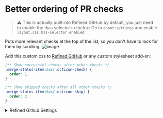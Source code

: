 # Better ordering of PR checks
> ⚠️ This is actually built into Refined GitHub by default, you just need to enable the :has selector in firefox:
> Go to `about:settings` and enable `layout.css.has-selector.enabled`



Puts more relevant checks at the top of the list, so you don't have to look for them by scrolling:
![image](https://github.com/annervisser/knowledge-base/assets/5613416/882b02fd-0603-4671-806a-9f4afd21b32e)


Add this custom css to [Refined GitHub](https://github.com/refined-github/refined-github) or any custom stylesheet add-on:

```css
/** Show successful checks after other checks */
.merge-status-item:has(.octicon-check) {
  order: 1;
}

/** Show skipped checks after all other checks */
.merge-status-item:has(.octicon-skip) {
  order: 2;
}
```

<details>
  <summary>Refined Github Settings</summary>

  ![image](https://github.com/annervisser/knowledge-base/assets/5613416/29c7c1bc-9098-4491-a490-157d8a02c165)
</details>
